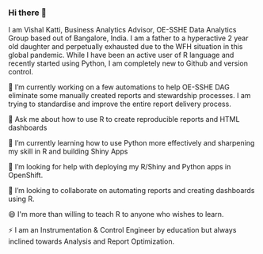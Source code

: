 ### Hi there 👋

I am Vishal Katti, Business Analytics Advisor, OE-SSHE Data Analytics Group based out of Bangalore, India. I am a father to a hyperactive 2 year old daughter and perpetually exhausted due to the WFH situation in this global pandemic. While I have been an active user of R language and recently started using Python, I am completely new to Github and version control.

🔭 I’m currently working on a few automations to help OE-SSHE DAG eliminate some manually created reports and stewardship processes. I am trying to standardise and improve the entire report delivery process.

💬 Ask me about how to use R to create reproducible reports and HTML dashboards

🌱 I’m currently learning how to use Python more effectively and sharpening my skill in R and building Shiny Apps

🤔 I’m looking for help with deploying my R/Shiny and Python apps in OpenShift.

👯 I’m looking to collaborate on automating reports and creating dashboards using R.

😄 I'm more than willing to teach R to anyone who wishes to learn.

⚡ I am an Instrumentation & Control Engineer by education but always inclined towards  Analysis and Report Optimization.

<!--
**vikatti/vikatti** is a ✨ _special_ ✨ repository because its `README.md` (this file) appears on your GitHub profile.

Here are some ideas to get you started:

- 🔭 I’m currently working on ...
- 🌱 I’m currently learning ...
- 👯 I’m looking to collaborate on ...
- 🤔 I’m looking for help with ...
- 💬 Ask me about ...
- 📫 How to reach me: ...
- 😄 Pronouns: ...
- ⚡ Fun fact: ...
-->
